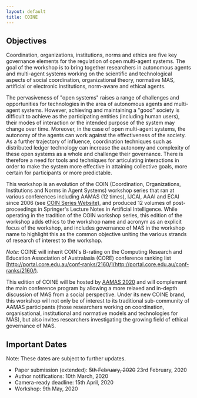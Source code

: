 ```yaml
---
layout: default
title: COINE
---
```


<!-- **Note: Submission deadline extended to 23rd February, 2020** -->


## Objectives

Coordination, organizations, institutions, norms and ethics are five key governance elements for the regulation of open multi-agent systems. The goal of the workshop is to bring together researchers in autonomous agents and multi-agent systems working on the scientific and technological aspects of social coordination, organizational theory, normative MAS, artificial or electronic institutions, norm-aware and ethical agents.

<!--
Coordination, organizations, institutions and norms are four key governance elements, and the COIN workshops constitute a space for debate and exploration of these four elements for the design and use of open systems.
We seek to attract high-quality papers and an active audience to debate mathematical, logical, computational, methodological, implementational, philosophical and pragmatic issues related to the four aspects of COIN. 
-->

The pervasiveness of "open systems" raises a range of challenges and opportunities for technologies in the area of autonomous agents and multi-agent systems. However, achieving and maintaining a "good" society is difficult to achieve as the participating entities (including human users), their modes of interaction or the intended purpose of the system may change over time. Moreover, in the case of open multi-agent systems, the autonomy of the agents can work against the effectiveness of the society. As a further trajectory of influence, coordination techniques such as distributed ledger technology can increase the autonomy and complexity of these open systems as a whole and challenge their governance. There is therefore a need for tools and techniques for articulating interactions in order to make the system more effective in attaining collective goals, more certain for participants or more predictable.

This workshop is an evolution of the COIN (Coordination, Organizations, Institutions and Norms in Agent Systems) workshop series that ran at various conferences including AAMAS (12 times), IJCAI, AAAI and ECAI since 2006 (see [COIN Series Website](http://www2.pcs.usp.br/~coin)), and produced 12 volumes of post-proceedings in Springer's Lecture Notes in Artificial Intelligence. While operating in the tradition of the COIN workshop series, this edition of the workshop adds ethics to the workshop name and acronym as an explicit focus of the workshop, and includes governance of MAS in the workshop name to highlight this as the common objective uniting the various strands of research of interest to the workshop. 

*Note:* COINE will inherit COIN's B-rating on the Computing Research and Education Association of Australasia (CORE) conference ranking list [http://portal.core.edu.au/conf-ranks/2160/](http://portal.core.edu.au/conf-ranks/2160/). 

This edition of COINE will be hosted by [AAMAS 2020](https://aamas2020.conference.auckland.ac.nz/) and will complement the main conference program by allowing a more relaxed and in-depth discussion of MAS from a social perspective. Under its new COINE brand, this workshop will not only be of interest to its traditional sub-community of AAMAS participants (those researchers working on coordination, organisational, institutional and normative models and technologies for MAS), but also invites researchers investigating the growing field of ethical governance of MAS.


## Important Dates

Note: These dates are subject to further updates.

- Paper submission (extended): ~~5th February, 2020~~ 23rd February, 2020
- Author notifications: 10th March, 2020
- Camera-ready deadline: 15th April, 2020
- Workshop: 9th May, 2020

<!---
- ~~February 7, 2017~~ February 17, 2017: Deadline for paper submissions
- ~~March 2, 2017~~ March 15, 2017: Paper notifications sent
- ~~March 9, 2017~~ March 22, 2017: Camera-ready copy due
- May 8 or 9, 2017: Date of workshop
-->
